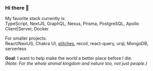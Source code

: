 ### Hi there 👋

My favorite stack currently is:  
TypeScript, NextJS, GraphQL, Nexus, Prisma, PostgreSQL, Apollo Client|Server, Docker

For smaller projects:  
React/NextJS, Chakra UI, [stitches](https://stitches.dev/), recoil, react-query, urql, MongoDB, serverless

**Goal**: I want to help make the world a better place before I die.  
*(Note: For the whole animal kingdom and nature too, not just people.)*

<!--
**codekcv/codekcv** is a ✨ _special_ ✨ repository because its `README.md` (this file) appears on your GitHub profile.

Here are some ideas to get you started:

- 🔭 I’m currently working on ...
- 🌱 I’m currently learning ...
- 👯 I’m looking to collaborate on ...
- 🤔 I’m looking for help with ...
- 💬 Ask me about ...
- 📫 How to reach me: ...
- 😄 Pronouns: ...
- ⚡ Fun fact: ...

// ===[ Scratch Pad ]=== //
Front-End: TypeScript, NextJS, Redux, Stitches, Apollo Client
Back-End: TypeScript, Apollo Server, Nexus, Prisma, PostgreSQL
Tooling: ...

TypeScript, NextJS, GraphQL, PostgreSQL, Nexus, Prisma, Redux, Docker, Nx
-->
